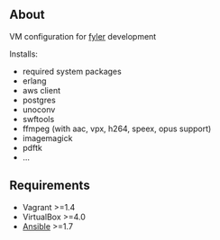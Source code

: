 ## About

VM configuration for [fyler](https://github.com/palkan/fyler) development

Installs:

* required system packages
* erlang 
* aws client
* postgres
* unoconv
* swftools
* ffmpeg (with aac, vpx, h264, speex, opus support)
* imagemagick
* pdftk
* ...

## Requirements

* Vagrant >=1.4
* VirtualBox >=4.0
* [Ansible](http://docs.ansible.com/intro_installation.html) >=1.7

